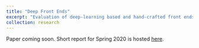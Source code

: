```yaml
---
title: "Deep Front Ends"
excerpt: "Evaluation of deep-learning based and hand-crafted front ends for SLAM and SfM"
collection: research
---
```


Paper coming soon. Short report for Spring 2020 is hosted [here](/files/MSProject_Spring20.pdf).
